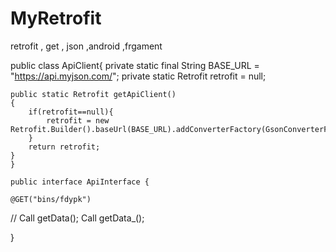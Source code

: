 # MyRetrofit
retrofit , get , json ,android ,frgament

public class ApiClient{
    private static final String BASE_URL = "https://api.myjson.com/";
    private static Retrofit retrofit = null;

    public static Retrofit getApiClient()
    {
        if(retrofit==null){
            retrofit = new Retrofit.Builder().baseUrl(BASE_URL).addConverterFactory(GsonConverterFactory.create()).build();
        }
        return retrofit;
    }
    }
    
    public interface ApiInterface {

    @GET("bins/fdypk")
   // Call<JsonResponce> getData();
    Call<Example> getData_();

}

